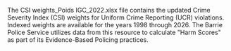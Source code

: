 The CSI weights_Poids IGC_2022.xlsx file contains the updated Crime Severity Index (CSI) weights for Uniform Crime Reporting (UCR) violations. Indexed weights are available for the years 1998 through 2026. The Barrie Police Service utilizes data from this resource to calculate "Harm Scores" as part of its Evidence-Based Policing practices.
